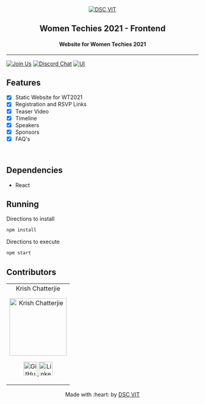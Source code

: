<p align="center">
<a href="https://dscvit.com">
	<img src="https://user-images.githubusercontent.com/30529572/92081025-fabe6f00-edb1-11ea-9169-4a8a61a5dd45.png" alt="DSC VIT"/>
</a>
	<h2 align="center"> Women Techies 2021 - Frontend </h2>
	<h4 align="center"> Website for Women Techies 2021 </h4>
</p>

---
[![Join Us](https://img.shields.io/badge/Join%20Us-Developer%20Student%20Clubs-red)](https://dsc.community.dev/vellore-institute-of-technology/)
[![Discord Chat](https://img.shields.io/discord/760928671698649098.svg)](https://discord.gg/498KVdSKWR)
[![UI ](https://img.shields.io/badge/User%20Interface-Link%20to%20UI-orange?style=flat-square&logo=appveyor)](https://womentechies.dscvit.com)


## Features
- [X] Static Website for WT2021
- [X] Registration and RSVP Links 
- [X] Teaser Video
- [X] Timeline
- [X] Speakers
- [X] Sponsors
- [X] FAQ's

<br>

## Dependencies
 - React


## Running


Directions to install 
```bash
npm install
```

Directions to execute

```bash
npm start
```

## Contributors

<table>
	<tr align="center">
		<td>
		Krish Chatterjie
		<p align="center">
			<img src = "https://avatars.githubusercontent.com/u/71811415?s=460&u=08d3940b7ee0105037b88175319ba7f09f83b159&v=4" width="150" height="150" alt="Krish Chatterjie">
		</p>
			<p align="center">
				<a href = "https://github.com/KrishChatterjie">
					<img src = "http://www.iconninja.com/files/241/825/211/round-collaboration-social-github-code-circle-network-icon.svg" width="36" height = "36" alt="GitHub"/>
				</a>
				<a href = "https://www.linkedin.com/in/krish-chatterjie-3119661b6/">
					<img src = "http://www.iconninja.com/files/863/607/751/network-linkedin-social-connection-circular-circle-media-icon.svg" width="36" height="36" alt="LinkedIn"/>
				</a>
			</p>
		</td>
	</tr>
</table>

<p align="center">
	Made with :heart: by <a href="https://dscvit.com">DSC VIT</a>
</p>